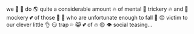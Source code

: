 we 💪 💜 do 🌎 quite a considerable amount 🔥 of mental 🧠 trickery 🔥 and 🧠 mockery 💕 of those 🖖 😤 who are unfortunate enough to fall 🖖 😍 victim to our clever little 👌 😏 trap 💦 😹 💕 of 🔥 😍 👁️ social teasing...
